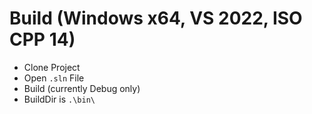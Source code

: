 # Build (Windows x64, VS 2022, ISO CPP 14)
- Clone Project
- Open `.sln` File
- Build (currently Debug only)
- BuildDir is `.\bin\`
